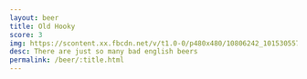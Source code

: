 ```yaml
---
layout: beer
title: Old Hooky
score: 3
img: https://scontent.xx.fbcdn.net/v/t1.0-0/p480x480/10806242_10153055791708745_8168997172530304317_n.jpg?oh=3037803215fb8aebe38aaff26bd1724c&oe=58DE439D
desc: There are just so many bad english beers
permalink: /beer/:title.html
---
```

